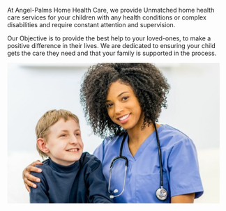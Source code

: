 At Angel-Palms Home Health Care, we provide Unmatched home health care services for your children with any health conditions or complex disabilities and require constant attention and supervision. 

Our Objective is to provide the best help to your loved-ones, to make a positive difference in their lives. 
We are dedicated to ensuring your child gets the care they need and that your family is supported in the process.

![pediatric](photos/pediatric.png)